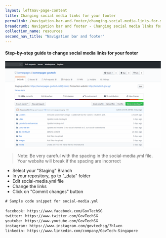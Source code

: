 ```yaml
---
layout: leftnav-page-content
title: Changing social media links for your footer
permalink: /navigation-bar-and-footer/changing-social-media-links-for-your-footer/
breadcrumb: Navigation bar and footer - Changing social media links for your footer
collection_name: resources
second_nav_title: "Navigation bar and footer"
---
```

#### **Step-by-step guide to change social media links for your footer**
![Changing social media links for your footer](/images/resources/changing-social-media-links-for-your-footer.gif)
> Note: Be very careful with the spacing in the social-media.yml file. Your website will break if the spacing are incorrect

* Select your "Staging" Branch
* In your repository, go to "_data" folder
* Edit social-media.yml file
* Change the links
* Click on "Commit changes" button

```
# Sample code snippet for social-media.yml

facebook: https://www.facebook.com/GovTechSG
twitter: https://www.twitter.com/GovTechSG
youtube: https://www.youtube.com/GovTechSG
instagram: https://www.instagram.com/govtechsg/?hl=en
linkedin: https://www.linkedin.com/company/GovTech-Singapore

```

